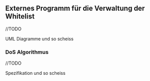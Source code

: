 
## Externes Programm für die Verwaltung der Whitelist

//TODO

UML Diagramme und so scheiss


### DoS Algorithmus

//TODO

Spezifikation und so scheiss




